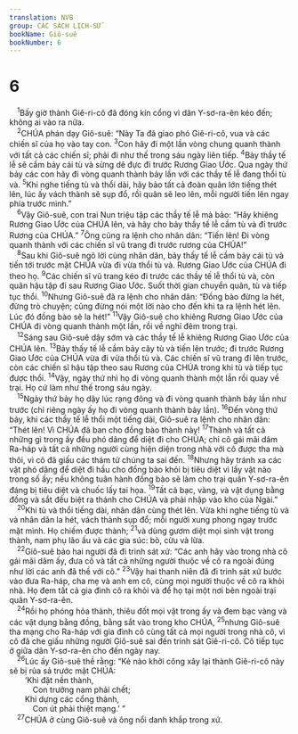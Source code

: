 ```yaml
---
translation: NVB
group: CÁC SÁCH LỊCH-SỬ
bookName: Giô-suê 
bookNumber: 6
---
```


<div class="title"><h1>6</h1></div>
<span class="verse gios_6_1"> <sup>1</sup>Bấy giờ thành Giê-ri-cô đã đóng kín cổng vì dân Y-sơ-ra-ên kéo đến; không ai vào ra nữa. <br/></span>
<span class="verse gios_6_2"> <sup>2</sup>CHÚA phán dạy Giô-suê: “Này Ta đã giao phó Giê-ri-cô, vua và các chiến sĩ của họ vào tay con. </span>
<span class="verse gios_6_3"><sup>3</sup>Con hãy đi một lần vòng chung quanh thành với tất cả các chiến sĩ; phải đi như thế trong sáu ngày liên tiếp. </span>
<span class="verse gios_6_4"><sup>4</sup>Bảy thầy tế lễ sẽ cầm bảy cái tù và sừng dê đực đi trước Rương Giao Ước. Qua ngày thứ bảy các con hãy đi vòng quanh thành bảy lần với các thầy tế lễ đang thổi tù và. </span>
<span class="verse gios_6_5"><sup>5</sup>Khi nghe tiếng tù và thổi dài, hãy bảo tất cả đoàn quân lớn tiếng thét lên, lúc ấy vách thành sẽ sụp đổ, rồi quân sẽ leo lên, mỗi người tiến lên ngay phía trước mình.” <br/></span>
<span class="verse gios_6_6"> <sup>6</sup>Vậy Giô-suê, con trai Nun triệu tập các thầy tế lễ mà bảo: “Hãy khiêng Rương Giao Ước của CHÚA lên, và hãy cho bảy thầy tế lễ cầm tù và đi trước Rương của CHÚA.” </span>
<span class="verse gios_6_7"><sup>7</sup>Ông cũng ra lệnh cho nhân dân: “Tiến lên! Đi vòng quanh thành với các chiến sĩ vũ trang đi trước rương của CHÚA!” <br/></span>
<span class="verse gios_6_8"> <sup>8</sup>Sau khi Giô-suê ngõ lời cùng nhân dân, bảy thầy tế lễ cầm bảy cái tù và tiến tới trước mặt CHÚA vừa đi vừa thổi tù và. Rương Giao Ước của CHÚA đi theo họ. </span>
<span class="verse gios_6_9"><sup>9</sup>Các chiến sĩ vũ trang kéo đi trước các thầy tế lễ thổi tù và, còn quân hậu tập đi sau Rương Giao Ước. Suốt thời gian chuyển quân, tù và tiếp tục thổi. </span>
<span class="verse gios_6_10"><sup>10</sup>Nhưng Giô-suê đã ra lệnh cho nhân dân: “Đồng bào đừng la hét, đừng trò chuyện; cũng đừng nói một lời nào cho đến khi ta ra lệnh hét lên. Lúc đó đồng bào sẽ la hét!” </span>
<span class="verse gios_6_11"><sup>11</sup>Vậy Giô-suê cho khiêng Rương Giao Ước của CHÚA đi vòng quanh thành một lần, rồi về nghỉ đêm trong trại. <br/></span>
<span class="verse gios_6_12"> <sup>12</sup>Sáng sau Giô-suê dậy sớm và các thầy tế lễ khiêng Rương Giao Ước của CHÚA lên. </span>
<span class="verse gios_6_13"><sup>13</sup>Bảy thấy tế lễ cầm bảy cây tù và tiến lên trước; đi trước Rương Giao Ước của CHÚA vừa đi vừa thổi tù và. Các chiến sĩ vũ trang đi lên trước, còn các chiến sĩ hậu tập theo sau Rương của CHÚA trong khi tù và tiếp tục được thổi. </span>
<span class="verse gios_6_14"><sup>14</sup>Vậy, ngày thứ nhì họ đi vòng quanh thành một lần rồi quay về trại. Họ cứ làm như thế trong sáu ngày. <br/></span>
<span class="verse gios_6_15"> <sup>15</sup>Ngày thứ bảy họ dậy lúc rạng đông và đi vòng quanh thành bảy lần như trước (chỉ riêng ngày ấy họ đi vòng quanh thành bảy lần). </span>
<span class="verse gios_6_16"><sup>16</sup>Đến vòng thứ bảy, khi các thầy tế lễ thổi một tiếng dài, Giô-suê ra lệnh cho nhân dân: “Thét lên! Vì CHÚA đã ban cho đồng bào thành này! </span>
<span class="verse gios_6_17"><sup>17</sup>Thành và tất cả những gì trong ấy đều phó dâng để diệt đi cho CHÚA; chỉ cô gái mãi dâm Ra-háp và tất cả những người cùng hiện diện trong nhà với cô được tha mà thôi, vì cô đã giấu các thám tử chúng ta sai đến. </span>
<span class="verse gios_6_18"><sup>18</sup>Nhưng hãy tránh xa các vật phó dâng để diệt đi hầu cho đồng bào khỏi bị tiêu diệt vì lấy vật nào trong số ấy; nếu không tuân hành đồng bào sẽ làm cho trại quân Y-sơ-ra-ên đáng bị tiêu diệt và chuốc lấy tai họa. </span>
<span class="verse gios_6_19"><sup>19</sup>Tất cả bạc, vàng, và vật dụng bằng đồng và sắt đều biệt ra thánh cho CHÚA và phải nhập vào kho của Ngài.” <br/></span>
<span class="verse gios_6_20"> <sup>20</sup>Khi tù và thổi tiếng dài, nhân dân cùng thét lên. Vừa khi nghe tiếng tù và và nhân dân la hét, vách thành sụp đổ; mỗi người xung phong ngay trước mặt mình. Họ chiếm được thành; </span>
<span class="verse gios_6_21"><sup>21</sup>và dùng gươm diệt mọi sinh vật trong thành, nam phụ lão ấu và các gia súc: bò, cừu và lừa. <br/></span>
<span class="verse gios_6_22"> <sup>22</sup>Giô-suê bảo hai người đã đi trinh sát xứ: “Các anh hãy vào trong nhà cô gái mãi dâm ấy, đưa cô và tất cả những người thuộc về cô ra ngoài đúng như lời các anh đã thề với cô.” </span>
<span class="verse gios_6_23"><sup>23</sup>Vậy hai thanh niên đã đi trinh sát xứ bước vào đưa Ra-háp, cha mẹ và anh em cô, cùng mọi người thuộc về cô ra khỏi nhà. Họ đem tất cả gia đình cô ra khỏi và để họ tại một nơi bên ngoài trại quân Y-sơ-ra-ên. <br/></span>
<span class="verse gios_6_24"> <sup>24</sup>Rồi họ phóng hỏa thành, thiêu đốt mọi vật trong ấy và đem bạc vàng và các vật dụng bằng đồng, bằng sắt vào trong kho CHÚA, </span>
<span class="verse gios_6_25"><sup>25</sup>nhưng Giô-suê tha mạng cho Ra-háp với gia đình cô cùng tất cả mọi người trong nhà cô, vì cô đã che giấu những người Giô-suê sai đến trinh sát Giê-ri-cô. Cô tiếp tục ở giữa dân Y-sơ-ra-ên cho đến ngày nay. <br/></span>
<span class="verse gios_6_26"> <sup>26</sup>Lúc ấy Giô-suê thề rằng: “Kẻ nào khởi công xây lại thành Giê-ri-cô này sẽ bị rủa sả trước mặt CHÚA: <br/>  ‘Khi đặt nền thành, <br/>   Con trưởng nam phải chết; <br/>  Khi dựng các cổng thành, <br/>   Con út phải thiệt mạng.’ ” <br/></span>
<span class="verse gios_6_27"> <sup>27</sup>CHÚA ở cùng Giô-suê và ông nổi danh khắp trong xứ. <br/></span>
